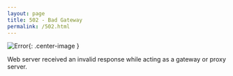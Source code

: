 ```yaml
---
layout: page
title: 502 - Bad Gateway
permalink: /502.html
---
```


![Error](/images/error.png){: .center-image }

Web server received an invalid response while acting as a gateway or proxy server.
